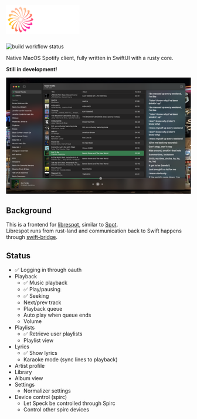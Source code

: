 
# <img width="200" src="./logo.png">

![build workflow status](https://github.com/jariz/speck/actions/workflows/build.yml/badge.svg)

Native MacOS Spotify client, fully written in SwiftUI with a rusty core.

**Still in development!**

![](screenshot.png)

## Background
This is a frontend for [librespot](https://github.com/librespot-org/librespot), similar to [Spot](https://github.com/xou816/spot).  
Librespot runs from rust-land and communication back to Swift happens through [swift-bridge](https://github.com/chinedufn/swift-bridge).

## Status
- ✅ Logging in through oauth
- Playback
  - ✅ Music playback
  - ✅ Play/pausing
  - ✅ Seeking
  - Next/prev track
  - Playback queue
  - Auto play when queue ends
  - Volume
- Playlists
  - ✅ Retrieve user playlists
  - Playlist view
- Lyrics
  - ✅ Show lyrics
  - Karaoke mode (sync lines to playback)
- Artist profile
- Library
- Album view
- Settings
  - Normalizer settings
- Device control (spirc)
  - Let Speck be controlled through Spirc
  - Control other spirc devices
